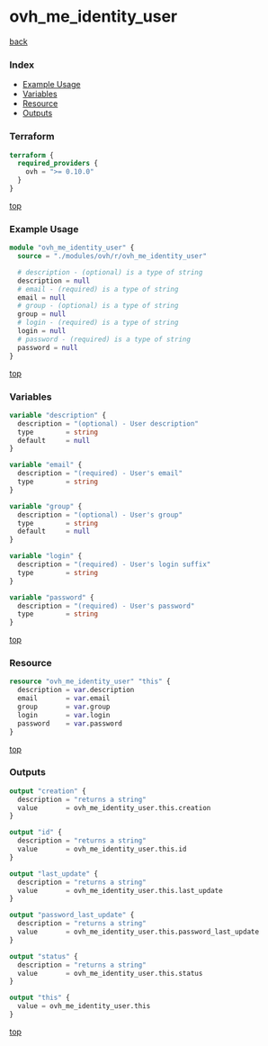 # ovh_me_identity_user

[back](../ovh.md)

### Index

- [Example Usage](#example-usage)
- [Variables](#variables)
- [Resource](#resource)
- [Outputs](#outputs)

### Terraform

```terraform
terraform {
  required_providers {
    ovh = ">= 0.10.0"
  }
}
```

[top](#index)

### Example Usage

```terraform
module "ovh_me_identity_user" {
  source = "./modules/ovh/r/ovh_me_identity_user"

  # description - (optional) is a type of string
  description = null
  # email - (required) is a type of string
  email = null
  # group - (optional) is a type of string
  group = null
  # login - (required) is a type of string
  login = null
  # password - (required) is a type of string
  password = null
}
```

[top](#index)

### Variables

```terraform
variable "description" {
  description = "(optional) - User description"
  type        = string
  default     = null
}

variable "email" {
  description = "(required) - User's email"
  type        = string
}

variable "group" {
  description = "(optional) - User's group"
  type        = string
  default     = null
}

variable "login" {
  description = "(required) - User's login suffix"
  type        = string
}

variable "password" {
  description = "(required) - User's password"
  type        = string
}
```

[top](#index)

### Resource

```terraform
resource "ovh_me_identity_user" "this" {
  description = var.description
  email       = var.email
  group       = var.group
  login       = var.login
  password    = var.password
}
```

[top](#index)

### Outputs

```terraform
output "creation" {
  description = "returns a string"
  value       = ovh_me_identity_user.this.creation
}

output "id" {
  description = "returns a string"
  value       = ovh_me_identity_user.this.id
}

output "last_update" {
  description = "returns a string"
  value       = ovh_me_identity_user.this.last_update
}

output "password_last_update" {
  description = "returns a string"
  value       = ovh_me_identity_user.this.password_last_update
}

output "status" {
  description = "returns a string"
  value       = ovh_me_identity_user.this.status
}

output "this" {
  value = ovh_me_identity_user.this
}
```

[top](#index)